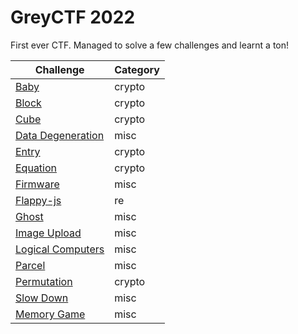# GreyCTF 2022

First ever CTF. Managed to solve a few challenges and learnt a ton!

| Challenge                        | Category |
|----------------------------------|----------|
| [Baby](./baby) | crypto      |
|[Block](./block)| crypto |
|[Cube](./cube)| crypto |
|[Data Degeneration](./data-degeneration-challenge)| misc |
|[Entry](./entry)| crypto | 
|[Equation](./equation)| crypto | 
|[Firmware](./firmware)| misc | 
|[Flappy-js](./flappy-js)| re 
|[Ghost](./ghost)| misc | 
|[Image Upload](./image-upload-challenge)| misc |
|[Logical Computers](./logicalcomputers)| misc | 
|[Parcel](./parcel-challenge)| misc | 
|[Permutation](./permutation) | crypto | 
|[Slow Down](./slowdown) | misc |
|[Memory Game](./memory-game)| misc | 